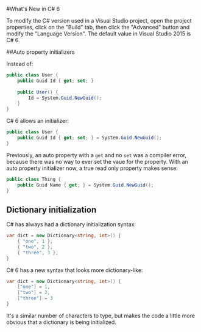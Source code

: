 #What's New in C# 6

To modify the C# version used
in a Visual Studio project,
open the project properties,
click on the "Build" tab, then
click the "Advanced" button and
modify the "Language Version".
The default value in Visual
Studio 2015 is C# 6.

##Auto property initializers

Instead of:

```csharp
public class User {
	public Guid Id { get; set; }
	
	public User() {
		Id = System.Guid.NewGuid();
	}
}
```

C# 6 allows an initializer:

```csharp
public class User {
	public Guid Id { get; set; } = System.Guid.NewGuid();
}
```

Previously, an auto property with a
`get` and no `set` was a compiler
error, because there was no way to 
ever set the vaue for the property.
With an auto property initializer now,
a true read only property makes sense:

```csharp
public class Thing {
	public Guid Name { get; } = System.Guid.NewGuid();
}
```


## Dictionary initialization

C# has always had a dictionary initialization
syntax:

```csharp
var dict = new Dictionary<string, int>() {
	{ "one", 1 },
	{ "two", 2 },
	{ "three", 3 },
}
```

C# 6 has a new syntax that looks more
dictionary-like:

```csharp
var dict = new Dictionary<string, int>() {
	["one"] = 1,
	["two"] = 2,
	["three"] = 3
}
```

It's a similar number of characters
to type, but makes the code a little
more obvious that a dictionary is
being initialized.

